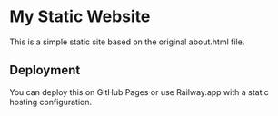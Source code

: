 # My Static Website

This is a simple static site based on the original about.html file.

## Deployment

You can deploy this on GitHub Pages or use Railway.app with a static hosting configuration.
